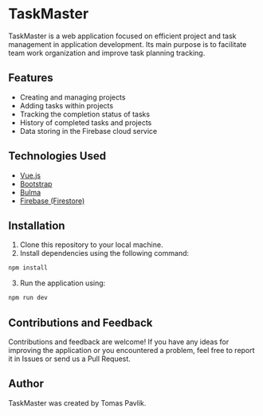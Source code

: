 # TaskMaster

TaskMaster is a web application focused on efficient project and task management in application development. Its main
purpose is to facilitate team work organization and improve task planning tracking.

## Features

- Creating and managing projects
- Adding tasks within projects
- Tracking the completion status of tasks
- History of completed tasks and projects
- Data storing in the Firebase cloud service

## Technologies Used

- [Vue.js](https://vuejs.org/guide/introduction.html)
- [Bootstrap](https://getbootstrap.com/docs/5.3/getting-started/introduction/)
- [Bulma](https://bulma.io/documentation/)
- [Firebase (Firestore)](https://console.firebase.google.com/u/0/)

## Installation

1. Clone this repository to your local machine.
2. Install dependencies using the following command:

```sh
npm install
```

3. Run the application using:

```sh
npm run dev
```

## Contributions and Feedback

Contributions and feedback are welcome! If you have any ideas for improving the application or you encountered a
problem, feel free to report it in Issues or send us a Pull Request.

## Author

TaskMaster was created by Tomas Pavlik.